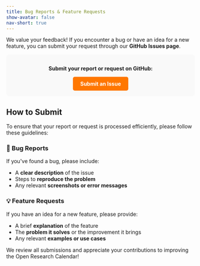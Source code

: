 ```yaml
---
title: Bug Reports & Feature Requests
show-avatar: false
nav-short: true
---
```

We value your feedback! If you encounter a bug or have an idea for a new feature, you can submit your request through our **GitHub Issues page**.

<div style="background-color: #f9f9f9; padding: 15px; border-radius: 8px; text-align: center;">
  <p><strong>Submit your report or request on GitHub:</strong></p>
  <a href="https://github.com/openresearchcalendar/Open-Research-Calendar/issues/new/choose" target="_blank" rel="noopener"
     style="display: inline-block; background-color: #ff7700; color: white; padding: 10px 20px; 
            border-radius: 5px; text-decoration: none; font-weight: bold;">
    <i class="fa fa-external-link"></i> Submit an Issue
  </a>
</div>

## How to Submit
To ensure that your report or request is processed efficiently, please follow these guidelines:

### 🐞 Bug Reports  
If you've found a bug, please include:  
- A **clear description** of the issue  
- Steps to **reproduce the problem**  
- Any relevant **screenshots or error messages**  

### 💡 Feature Requests  
If you have an idea for a new feature, please provide:  
- A brief **explanation** of the feature  
- The **problem it solves** or the improvement it brings  
- Any relevant **examples or use cases**  

We review all submissions and appreciate your contributions to improving the Open Research Calendar!

